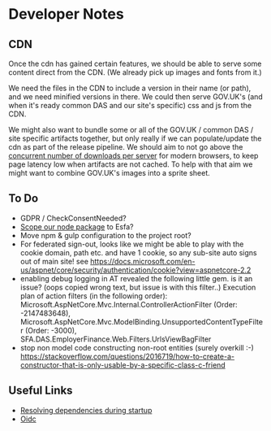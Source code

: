 # Developer Notes

## CDN

Once the cdn has gained certain features, we should be able to serve some content direct from the CDN. (We already pick up images and fonts from it.)

We need the files in the CDN to include a version in their name (or path), and we need minified versions in there. We could then serve GOV.UK's (and when it's ready common DAS and our site's specific) css and js from the CDN.

We might also want to bundle some or all of the GOV.UK / common DAS / site specific artifacts together, but only really if we can populate/update the cdn as part of the release pipeline. We should aim to not go above the [concurrent number of downloads per server](https://stackoverflow.com/questions/985431/max-parallel-http-connections-in-a-browser) for modern browsers, to keep page latency low when artifacts are not cached. To help with that aim we might want to combine GOV.UK's images into a sprite sheet.

## To Do

* GDPR / CheckConsentNeeded?
* [Scope our node package](https://docs.npmjs.com/misc/scope) to Esfa?
* Move npm & gulp configuration to the project root?
* For federated sign-out, looks like we might be able to play with the cookie domain, path etc. and have 1 cookie, so any sub-site auto signs out of main site! see https://docs.microsoft.com/en-us/aspnet/core/security/authentication/cookie?view=aspnetcore-2.2
* enabling debug logging in AT revealed the following little gem. is it an issue? (oops copied wrong text, but issue is with this filter..)
Execution plan of action filters (in the following order): Microsoft.AspNetCore.Mvc.Internal.ControllerActionFilter (Order: -2147483648), Microsoft.AspNetCore.Mvc.ModelBinding.UnsupportedContentTypeFilter (Order: -3000), SFA.DAS.EmployerFinance.Web.Filters.UrlsViewBagFilter
* stop non model code constructing non-root entities (surely overkill :-) https://stackoverflow.com/questions/2016719/how-to-create-a-constructor-that-is-only-usable-by-a-specific-class-c-friend

## Useful Links

* [Resolving dependencies during startup](https://stackoverflow.com/questions/32459670/resolving-instances-with-asp-net-core-di)
* [Oidc](https://identityserver4.readthedocs.io/en/latest/quickstarts/3_interactive_login.html)
